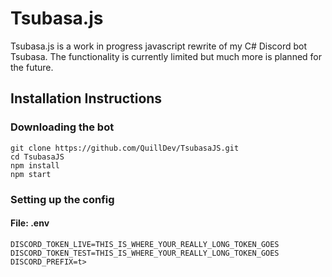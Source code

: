 # Tsubasa.js
Tsubasa.js is a work in progress javascript rewrite of my C# Discord bot Tsubasa. The functionality 
is currently limited but much more is planned for the future.

## Installation Instructions

### Downloading the bot
```text
git clone https://github.com/QuillDev/TsubasaJS.git
cd TsubasaJS
npm install
npm start
```
### Setting up the config
#### File: .env
```text
DISCORD_TOKEN_LIVE=THIS_IS_WHERE_YOUR_REALLY_LONG_TOKEN_GOES
DISCORD_TOKEN_TEST=THIS_IS_WHERE_YOUR_REALLY_LONG_TOKEN_GOES
DISCORD_PREFIX=t>
```